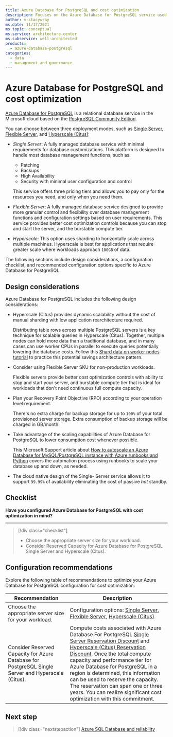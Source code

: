 ```yaml
---
title: Azure Database for PostgreSQL and cost optimization
description: Focuses on the Azure Database for PostgreSQL service used in the Data solution to provide best-practice, configuration recommendations, and design considerations related to Cost Optimization.
author: v-stacywray
ms.date: 11/17/2021
ms.topic: conceptual
ms.service: architecture-center
ms.subservice: well-architected
products:
  - azure-database-postgresql
categories:
  - data
  - management-and-governance
---
```


# Azure Database for PostgreSQL and cost optimization

[Azure Database for PostgreSQL](/azure/postgresql/overview) is a relational database service in the Microsoft cloud based on the [PostgreSQL Community Edition](https://www.postgresql.org/).

You can choose between three deployment modes, such as [Single Server](/azure/postgresql/overview-single-server), [Flexible Server](/azure/postgresql/flexible-server/overview), and [Hyperscale (Citus)](/azure/postgresql/hyperscale-overview):

- *Single Server*: A fully managed database service with minimal requirements for database customizations. This platform is designed to handle most database management functions, such as:

   - Patching
   - Backups
   - High Availability
   - Security with minimal user configuration and control

    This service offers three pricing tiers and allows you to pay only for the resources you need, and only when you need them.

- *Flexible Server*: A fully managed database service designed to provide more granular control and flexibility over database management functions and configuration settings based on user requirements. This service provides better cost optimization controls because you can stop and start the server, and the burstable compute tier.

- *Hyperscale*: This option uses sharding to horizontally scale across multiple machines. Hyperscale is best for applications that require greater scale where workloads approach `100GB` of data.

The following sections include design considerations, a configuration checklist, and recommended configuration options specific to Azure Database for PostgreSQL.

## Design considerations

Azure Database for PostgreSQL includes the following design considerations:

- Hyperscale (Citus) provides dynamic scalability without the cost of manual sharding with low application rearchitecture required.

  Distributing table rows across multiple PostgreSQL servers is a key technique for scalable queries in Hyperscale (Citus). Together, multiple nodes can hold more data than a traditional database, and in many cases can use worker CPUs in parallel to execute queries potentially lowering the database costs. Follow this [Shard data on worker nodes tutorial](/azure/postgresql/tutorial-hyperscale-shard) to practice this potential savings architecture pattern.

- Consider using Flexible Server SKU for non-production workloads.

  Flexible servers provide better cost optimization controls with ability to stop and start your server, and burstable compute tier that is ideal for workloads that don't need continuous full compute capacity.

- Plan your Recovery Point Objective (RPO) according to your operation level requirement.

  There's no extra charge for backup storage for up to `100%` of your total provisioned server storage. Extra consumption of backup storage will be charged in GB/month.

- Take advantage of the scaling capabilities of Azure Database for PostgreSQL to lower consumption cost whenever possible.

  This Microsoft Support article about [How to autoscale an Azure Database for MySQL/PostgreSQL instance with Azure runbooks and Python](https://techcommunity.microsoft.com/t5/azure-database-support-blog/how-to-auto-scale-an-azure-database-for-mysql-postgresql/ba-p/369177) covers the automation process using runbooks to scale your database up and down, as needed.

- The cloud native design of the Single- Server service allows it to support `99.99%` of availability eliminating the cost of passive *hot* standby.

## Checklist

**Have you configured Azure Database for PostgreSQL with cost optimization in mind?**
***

> [!div class="checklist"]
> - Choose the appropriate server size for your workload.
> - Consider Reserved Capacity for Azure Database for PostgreSQL Single Server and Hyperscale (Citus).

## Configuration recommendations

Explore the following table of recommendations to optimize your Azure Database for PostgreSQL configuration for cost optimization:

|Recommendation|Description|
|--------------|-----------|
|Choose the appropriate server size for your workload.|Configuration options: [Single Server](/azure/postgresql/concepts-pricing-tiers), [Flexible Server](/azure/postgresql/flexible-server/concepts-compute-storage), [Hyperscale (Citus)](/azure/postgresql/concepts-hyperscale-configuration-options).|
|Consider Reserved Capacity for Azure Database for PostgreSQL Single Server and Hyperscale (Citus).|Compute costs associated with Azure Database For PostgreSQL [Single Server Reservation Discount](/azure/postgresql/concept-reserved-pricing) and [Hyperscale (Citus) Reservation Discount](/azure/postgresql/concepts-hyperscale-reserved-pricing). Once the total compute capacity and performance tier for Azure Database for PostgreSQL in a region is determined, this information can be used to reserve the capacity. The reservation can span one or three years. You can realize significant cost optimization with this commitment.|

## Next step

> [!div class="nextstepaction"]
> [Azure SQL Database and reliability](../../azure-sql-database/reliability.md)
